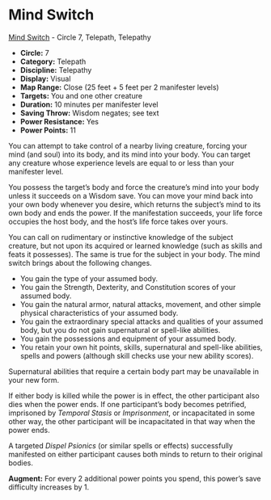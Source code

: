 # Mind Switch

[Mind Switch](/Psionics/M/MindSwitch.md) - Circle 7, Telepath, Telepathy

- **Circle:** 7
- **Category:** Telepath
- **Discipline:** Telepathy
- **Display:** Visual
- **Map Range:** Close (25 feet + 5 feet per 2 manifester levels)
- **Targets:** You and one other creature
- **Duration:** 10 minutes per manifester level
- **Saving Throw:** Wisdom negates; see text
- **Power Resistance:** Yes
- **Power Points:** 11

You can attempt to take control of a nearby living creature, forcing your mind (and soul) into its body, and its mind into your body. You can target any creature whose experience levels are equal to or less than your manifester level.

You possess the target’s body and force the creature’s mind into your body unless it succeeds on a Wisdom save. You can move your mind back into your own body whenever you desire, which returns the subject’s mind to its own body and ends the power. If the manifestation succeeds, your life force occupies the host body, and the host’s life force takes over yours.

You can call on rudimentary or instinctive knowledge of the subject creature, but not upon its acquired or learned knowledge (such as skills and feats it possesses). The same is true for the subject in your body. The mind switch brings about the following changes.

- You gain the type of your assumed body.
- You gain the Strength, Dexterity, and Constitution scores of your assumed body.
- You gain the natural armor, natural attacks, movement, and other simple physical characteristics of your assumed body.
- You gain the extraordinary special attacks and qualities of your assumed body, but you do not gain supernatural or spell-like abilities.
- You gain the possessions and equipment of your assumed body.
- You retain your own hit points, skills, supernatural and spell-like abilities, spells and powers (although skill checks use your new ability scores).

Supernatural abilities that require a certain body part may be unavailable in your new form.

If either body is killed while the power is in effect, the other participant also dies when the power ends. If one participant’s body becomes petrified, imprisoned by *Temporal Stasis* or *Imprisonment*, or incapacitated in some other way, the other participant will be incapacitated in that way when the power ends.

A targeted *Dispel Psionics* (or similar spells or effects) successfully manifested on either participant causes both minds to return to their original bodies.

**Augment:** For every 2 additional power points you spend, this power’s save difficulty increases by 1.
